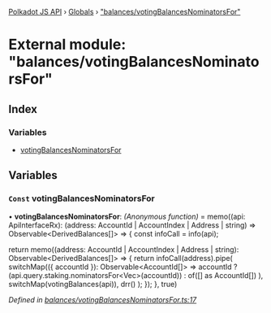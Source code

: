 [Polkadot JS API](../README.md) › [Globals](../globals.md) › ["balances/votingBalancesNominatorsFor"](_balances_votingbalancesnominatorsfor_.md)

# External module: "balances/votingBalancesNominatorsFor"

## Index

### Variables

* [votingBalancesNominatorsFor](_balances_votingbalancesnominatorsfor_.md#const-votingbalancesnominatorsfor)

## Variables

### `Const` votingBalancesNominatorsFor

• **votingBalancesNominatorsFor**: *(Anonymous function)* =  memo((api: ApiInterfaceRx): (address: AccountId | AccountIndex | Address | string) => Observable<DerivedBalances[]> => {
  const infoCall = info(api);

  return memo((address: AccountId | AccountIndex | Address | string): Observable<DerivedBalances[]> => {
    return infoCall(address).pipe(
      switchMap(({ accountId }): Observable<AccountId[]> =>
        accountId
          ? (api.query.staking.nominatorsFor<Vec<AccountId>>(accountId))
          : of([] as AccountId[])
      ),
      switchMap(votingBalances(api)),
      drr()
    );
  });
}, true)

*Defined in [balances/votingBalancesNominatorsFor.ts:17](https://github.com/polkadot-js/api/blob/8d3cb72189/packages/api-derive/src/balances/votingBalancesNominatorsFor.ts#L17)*
